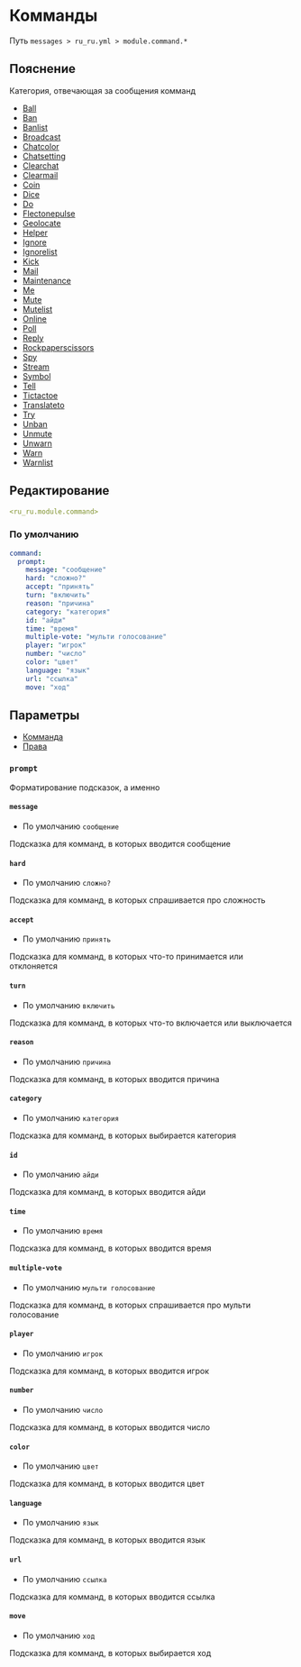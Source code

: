 # Комманды
Путь `messages > ru_ru.yml > module.command.*`

## Пояснение
Категория, отвечающая за сообщения комманд
- [Ball](/en/messages/ru_ru/module/command/ball/)
- [Ban](/en/messages/ru_ru/module/command/ban/)
- [Banlist](/en/messages/ru_ru/module/command/banlist/)
- [Broadcast](/en/messages/ru_ru/module/command/broadcast/)
- [Chatcolor](/en/messages/ru_ru/module/command/chatcolor/)
- [Chatsetting](/en/messages/ru_ru/module/command/chatsetting/)
- [Clearchat](/en/messages/ru_ru/module/command/clearchat/)
- [Clearmail](/en/messages/ru_ru/module/command/clearmail/)
- [Coin](/en/messages/ru_ru/module/command/coin/)
- [Dice](/en/messages/ru_ru/module/command/dice/)
- [Do](/en/messages/ru_ru/module/command/do/)
- [Flectonepulse](/en/messages/ru_ru/module/command/flectonepulse/)
- [Geolocate](/en/messages/ru_ru/module/command/geolocate/)
- [Helper](/en/messages/ru_ru/module/command/helper/)
- [Ignore](/en/messages/ru_ru/module/command/ignore/)
- [Ignorelist](/en/messages/ru_ru/module/command/ignorelist/)
- [Kick](/en/messages/ru_ru/module/command/kick/)
- [Mail](/en/messages/ru_ru/module/command/mail/)
- [Maintenance](/en/messages/ru_ru/module/command/maintenance/)
- [Me](/en/messages/ru_ru/module/command/me/)
- [Mute](/en/messages/ru_ru/module/command/mute/)
- [Mutelist](/en/messages/ru_ru/module/command/mutelist/)
- [Online](/en/messages/ru_ru/module/command/online/)
- [Poll](/en/messages/ru_ru/module/command/poll/)
- [Reply](/en/messages/ru_ru/module/command/reply/)
- [Rockpaperscissors](/en/messages/ru_ru/module/command/rockpaperscissors/)
- [Spy](/en/messages/ru_ru/module/command/spy/)
- [Stream](/en/messages/ru_ru/module/command/stream/)
- [Symbol](/en/messages/ru_ru/module/command/symbol/)
- [Tell](/en/messages/ru_ru/module/command/tell/)
- [Tictactoe](/en/messages/ru_ru/module/command/tictactoe/)
- [Translateto](/en/messages/ru_ru/module/command/translateto/)
- [Try](/en/messages/ru_ru/module/command/try/)
- [Unban](/en/messages/ru_ru/module/command/unban/)
- [Unmute](/en/messages/ru_ru/module/command/unmute/)
- [Unwarn](/en/messages/ru_ru/module/command/unwarn/)
- [Warn](/en/messages/ru_ru/module/command/warn/)
- [Warnlist](/en/messages/ru_ru/module/command/warnlist/)

## Редактирование
```yaml
<ru_ru.module.command>
```

### По умолчанию
```yaml
command:
  prompt:
    message: "сообщение"
    hard: "сложно?"
    accept: "принять"
    turn: "включить"
    reason: "причина"
    category: "категория"
    id: "айди"
    time: "время"
    multiple-vote: "мульти голосование"
    player: "игрок"
    number: "число"
    color: "цвет"
    language: "язык"
    url: "ссылка"
    move: "ход"
```

## Параметры

- [Комманда](/en/commands/module/command/)
- [Права](/en/permissions/module/command/)

### `prompt`

Форматирование подсказок, а именно

#### `message`
- По умолчанию `сообщение`

Подсказка для комманд, в которых вводится сообщение

#### `hard`
- По умолчанию `сложно?`

Подсказка для комманд, в которых спрашивается про сложность

#### `accept`
- По умолчанию `принять`

Подсказка для комманд, в которых что-то принимается или отклоняется

#### `turn`
- По умолчанию `включить`

Подсказка для комманд, в которых что-то включается или выключается

#### `reason`
- По умолчанию `причина`

Подсказка для комманд, в которых вводится причина

#### `category`
- По умолчанию `категория`

Подсказка для комманд, в которых выбирается категория

#### `id`
- По умолчанию `айди`

Подсказка для комманд, в которых вводится айди

#### `time`
- По умолчанию `время`

Подсказка для комманд, в которых вводится время

#### `multiple-vote`
- По умолчанию `мульти голосование`

Подсказка для комманд, в которых спрашивается про мульти голосование

#### `player`
- По умолчанию `игрок`

Подсказка для комманд, в которых вводится игрок

#### `number`
- По умолчанию `число`

Подсказка для комманд, в которых вводится число

#### `color`
- По умолчанию `цвет`

Подсказка для комманд, в которых вводится цвет

#### `language`
- По умолчанию `язык`

Подсказка для комманд, в которых вводится язык

#### `url`
- По умолчанию `ссылка`

Подсказка для комманд, в которых вводится ссылка

#### `move`
- По умолчанию `ход`

Подсказка для комманд, в которых выбирается ход